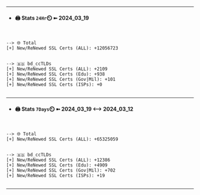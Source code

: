 

---
- #### 🖨️ **Stats** `24Hr`⏲️ ➼ 2024_03_19
```console


--> 🌐 Total
[+] New/ReNewed SSL Certs (ALL): +12056723


--> 🇧🇩 bd_ccTLDs
[+] New/ReNewed SSL Certs (ALL): +2109
[+] New/ReNewed SSL Certs (Edu): +938
[+] New/ReNewed SSL Certs (Gov|Mil): +101
[+] New/ReNewed SSL Certs (ISPs): +0


```

---
- #### 🖨️ **Stats** `7Days`⏲️ ➼ 2024_03_19 <--> 2024_03_12
```console


--> 🌐 Total
[+] New/ReNewed SSL Certs (ALL): +65325059


--> 🇧🇩 bd_ccTLDs
[+] New/ReNewed SSL Certs (ALL): +12386
[+] New/ReNewed SSL Certs (Edu): +4909
[+] New/ReNewed SSL Certs (Gov|Mil): +702
[+] New/ReNewed SSL Certs (ISPs): +19


```

---


